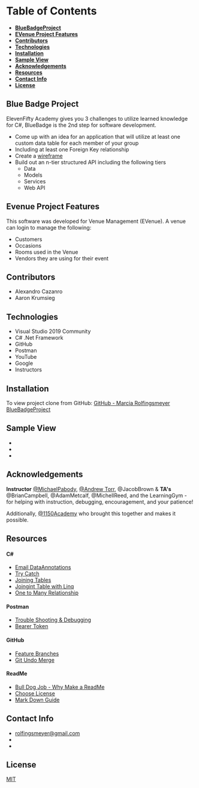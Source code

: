 # Table of Contents
* **[BlueBadgeProject](#blue-badge-project)**
* **[EVenue Project Features](#evenue-project-features)**
* **[Contributors](#blue-badge-project)**
* **[Technologies](#technologies)**
* **[Installation](#installation)**
* **[Sample View](#sample-view)**
* **[Acknowledgements](#acknowledgements)**
* **[Resources](#resources)**
* **[Contact Info](#contact-info)**
* **[License](#license)**


## Blue Badge Project
ElevenFifty Academy gives you 3 challenges to utilize learned knowledge for C#, BlueBadge is the 2nd step for software development.  
- Come up with an idea for an application that will utilize at least one custom data table for each member of your group
- Including at least one Foreign Key relationship
- Create a [wireframe](https://lucid.app/lucidchart/invitations/accept/inv_8dd0aa4a-7829-4d1c-82a7-e567a071346f) 
- Build out an n-tier structured API including the following tiers
    - Data
    - Models
    - Services
    - Web API



## Evenue Project Features
This software was developed for Venue Management (EVenue).  A venue can login to manage the following: 
- Customers
- Occasions
- Rooms used in the Venue 
- Vendors they are using for their event  



## Contributors
- Alexandro Cazanro
- Aaron Krumsieg



## Technologies
- Visual Studio 2019 Community
- C# .Net Framework
- GitHub
- Postman
- YouTube
- Google
- Instructors



## Installation
To view project clone from GitHub: 
[GitHub - Marcia Rolfingsmeyer BlueBadgeProject](https://github.com/Marcia-Rolfingsmeyer/EVenue_BlueBadgeProject_WebApi)



## Sample View
-
-
-



## Acknowledgements
**Instructor** [@MichaelPabody](https://elevenfifty.org/team/michael-pabody/), [@Andrew Torr](https://elevenfifty.org/team/andrew-torr/), @JacobBrown & **TA's** @BrianCampbell, @AdamMetcalf, @MichellReed, and the LearningGym - for helping with instruction, debugging, encouragement, and your patience!

Additionally, [@1150Academy](https://elevenfifty.org/) who brought this together and makes it possible.



## Resources
#### C#  
- [Email DataAnnotations](https://stackoverflow.com/questions/8989081/email-model-validation-with-dataannotations-and-datatype)
- [Try Catch](https://www.w3schools.com/cs/cs_exceptions.php)
- [Joining Tables](https://docs.microsoft.com/en-us/dotnet/csharp/linq/perform-inner-joins)
- [Joingint Table with Linq](https://www.c-sharpcorner.com/blogs/joining-a-table-with-linq)
- [One to Many Relationship](https://www.entityframeworktutorial.net/code-first/configure-one-to-many-relationship-in-code-first.aspx)

#### Postman 
- [Trouble Shooting & Debugging](https://learning.postman.com/docs/sending-requests/troubleshooting-api-requests/)
- [Bearer Token](https://learning.postman.com/docs/sending-requests/authorization/#bearer-token)

#### GitHub
- [Feature Branches](https://bocoup.com/blog/git-workflow-walkthrough-feature-branches)
- [Git Undo Merge](https://www.datree.io/resources/git-undo-merge)

#### ReadMe 
- [Bull Dog Job - Why Make a ReadMe](https://bulldogjob.com/news/449-how-to-write-a-good-readme-for-your-github-project)
- [Choose License](https://choosealicense.com/)
- [Mark Down Guide](https://www.markdownguide.org/basic-syntax)



## Contact Info
- rolfingsmeyer@gmail.com
-
-



## License
[MIT](https://choosealicense.com/licenses/mit/)
